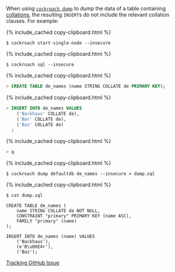 When using [`cockroach dump`](cockroach-dump.html) to dump the data of a table containing [collations](collate.html), the resulting `INSERT`s do not include the relevant collation clauses. For example:

{% include_cached copy-clipboard.html %}
~~~ shell
$ cockroach start-single-node --insecure
~~~

{% include_cached copy-clipboard.html %}
~~~ shell
$ cockroach sql --insecure
~~~

{% include_cached copy-clipboard.html %}
~~~ sql
> CREATE TABLE de_names (name STRING COLLATE de PRIMARY KEY);
~~~

{% include_cached copy-clipboard.html %}
~~~ sql
> INSERT INTO de_names VALUES
    ('Backhaus' COLLATE de),
    ('Bär' COLLATE de),
    ('Baz' COLLATE de)
  ;
~~~

{% include_cached copy-clipboard.html %}
~~~ sql
> q
~~~

{% include_cached copy-clipboard.html %}
~~~ shell
$ cockroach dump defaultdb de_names --insecure > dump.sql
~~~

{% include_cached copy-clipboard.html %}
~~~ shell
$ cat dump.sql
~~~

~~~
CREATE TABLE de_names (
	name STRING COLLATE de NOT NULL,
	CONSTRAINT "primary" PRIMARY KEY (name ASC),
	FAMILY "primary" (name)
);

INSERT INTO de_names (name) VALUES
	('Backhaus'),
	(e'B\u00E4r'),
	('Baz');
~~~

[Tracking GitHub Issue](https://github.com/cockroachdb/cockroach/issues/48278)
